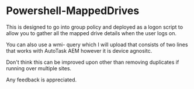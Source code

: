 # Powershell-MappedDrives


This is designed to go into group policy and deployed as a logon script to allow you to gather all the mapped drive details when the user logs on.

You can also use a wmi- query which I will upload that consists of two lines that works with AutoTask AEM however it is device agnositc.



Don't think this can be improved upon other than removing duplicates if running over multiple sites. 


Any feedback is appreciated. 
